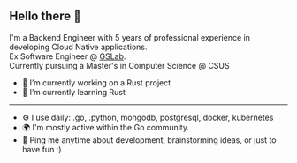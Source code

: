## Hello there 👋

I'm a Backend Engineer with 5 years of professional experience in developing Cloud Native applications. </br>
Ex Software Engineer @ [GSLab](https://www.gslab.com/). <br>
Currently pursuing a Master's in Computer Science @ CSUS

- 🔭 I’m currently working on a Rust project
- 🌱 I’m currently learning Rust
---
- ⚙️ I use daily: .go, .python, mongodb, postgresql, docker, kubernetes </br>
- 🌍 I'm mostly active within the Go community. </br>
- 💬 Ping me anytime about development, brainstorming ideas, or just to have fun :) </br>
